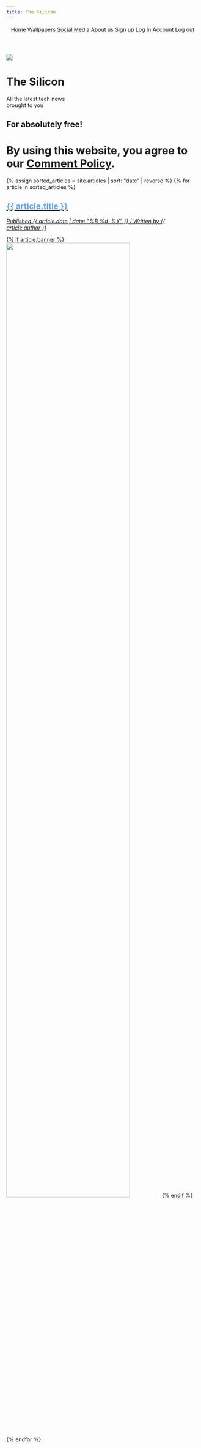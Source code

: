 ```yaml
---
title: The Silicon
---
```


<!-- Google tag (gtag.js) -->
<script async src="https://www.googletagmanager.com/gtag/js?id=G-1009V5P92C"></script>
<script>
  window.dataLayer = window.dataLayer || [];
  function gtag(){dataLayer.push(arguments);}
  gtag('js', new Date());
  gtag('config', 'G-1009V5P92C');
</script>

<script src="https://identity.netlify.com/v1/netlify-identity-widget.js"></script>

<meta charset="UTF-8">
<title>The Silicon</title>
<link rel="stylesheet" href="/styles/main.css"> 
<link rel="stylesheet" href="/styles/homescreen.css">
<link rel="stylesheet" href="/styles/articlelist.css">

<link rel="icon" type="image/x-icon" href="/images/logo.png">

<link href='https://fonts.googleapis.com/css?family=JetBrains Mono' rel='stylesheet'>
<link href="https://fonts.googleapis.com/css2?family=Kalam" rel="stylesheet">

<script src="/scripts/scrollreveal.js"></script>
<script src="https://kit.fontawesome.com/5ef0c294a5.js" crossorigin="anonymous"></script>
<script async src="https://pagead2.googlesyndication.com/pagead/js/adsbygoogle.js?client=ca-pub-1331103242570956"
    crossorigin="anonymous"></script>
<script>
    window.addEventListener('load', function() {
        window.scrollTo(0, 0);
    });
</script>

<header class="navbar">
    <a href="/" class="navbar-link">
        <i class="fas fa-home"></i>
        <span class="navbar-text">Home</span>
    </a>
    <a href="/wallpapers" class="navbar-link">
        <i class="fas fa-image"></i>
        <span class="navbar-text">Wallpapers</span>
    </a>
    <a href="https://www.youtube.com/@the-silicon" class="navbar-link">
        <i class="fab fa-youtube"></i>
        <span class="navbar-text">Social Media</span>
    </a>
    <a href="/about" class="navbar-link">
        <i class="fas fa-info-circle"></i>
        <span class="navbar-text">About us</span>
    </a>
    <a href="/signup" id="signup" class="special-navbar-link">
        <i class="fas fa-user-plus"></i>
        <span class="navbar-text">Sign up</span>
    </a>
    <a href="/login" id="login" class="special-navbar-link">
        <i class="fas fa-sign-in-alt"></i>
        <span class="navbar-text">Log in</span>
    </a>
    <a href="/account" id="account" class="special-navbar-link">
        <i class="fas fa-user"></i>
        <span class="navbar-text">Account</span>
    </a>
    <a href="/logout" id="logout" class="special-navbar-link">
        <i class="fas fa-sign-out-alt"></i>
        <span class="navbar-text">Log out</span>
    </a>
</header>

<div class="home">
    <img class="home-logo" src="/images/logo.png">
    <h1 class="home-heading">The Silicon</h1>
    <div class="home-orb1"></div>
    <div class="home-orb2"></div>
    <p class="home-subtext">All the latest tech news <br> brought to you</p>
    <h2 class="home-callout">For absolutely free!</h2>
</div>

<h1 class="articlelist-policy">By using this website, you agree to our <a href="/policies/comment-policy.pdf">Comment Policy</a>.</h1>

<div class="articlelist-container">
  {% assign sorted_articles = site.articles | sort: "date" | reverse %}
  {% for article in sorted_articles %}
    <div class="articlelist">
      <a href="{{ article.url }}">
        <h2 style="color: rgb(105,164,237)">{{ article.title }}</h2>
        <p><i>Published {{ article.date | date: "%B %d, %Y" }} | Written by {{ article.author }}</i></p>
        {% if article.banner %}
          <img src="{{ article.banner }}" width="80%">
        {% endif %}
      </a>
    </div>
  {% endfor %}
</div>

<script src="/scripts/linkeEligibility.js" type="module"></script>

<script>
  if (window.netlifyIdentity) {
    window.netlifyIdentity.on('init', user => {
      if (!user) {
        window.netlifyIdentity.on('login', () => {
          document.location.href = '/admin/';
        });
      }
    });
  }
</script>
